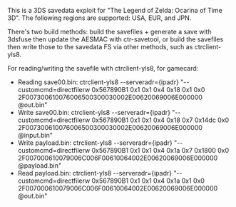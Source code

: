 This is a 3DS savedata exploit for "The Legend of Zelda: Ocarina of Time 3D". The following regions are supported: USA, EUR, and JPN.  
  
There's two build methods: build the savefiles + generate a save with 3dsfuse then update the AESMAC with ctr-savetool, or build the savefiles then write those to the savedata FS via other methods, such as ctrclient-yls8.  

For reading/writing the savefile with ctrclient-yls8, for gamecard:
* Reading save00.bin: ctrclient-yls8 --serveradr={ipadr} "--customcmd=directfilerw 0x567890B1 0x1 0x1 0x4 0x18 0x1 0x0 2F007300610076006500300030002E00620069006E000000 @out.bin"
* Write save00.bin:   ctrclient-yls8 --serveradr={ipadr} "--customcmd=directfilerw 0x567890B1 0x1 0x1 0x4 0x18 0x7 0x14dc 0x0 2F007300610076006500300030002E00620069006E000000 @input.bin"
* Write payload.bin:  ctrclient-yls8 --serveradr={ipadr} "--customcmd=directfilerw 0x567890B1 0x1 0x1 0x4 0x1a 0x7 0x1800 0x0 2F007000610079006C006F00610064002E00620069006E000000 @payload.bin"
* Read payload.bin:   ctrclient-yls8 --serveradr={ipadr} "--customcmd=directfilerw 0x567890B1 0x1 0x1 0x4 0x1a 0x1 0x0 2F007000610079006C006F00610064002E00620069006E000000 @out.bin"

